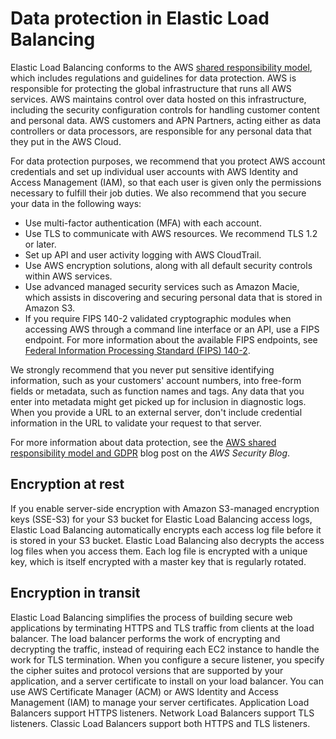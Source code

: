 # Data protection in Elastic Load Balancing<a name="data-protection"></a>

Elastic Load Balancing conforms to the AWS [shared responsibility model](http://aws.amazon.com/compliance/shared-responsibility-model/), which includes regulations and guidelines for data protection\. AWS is responsible for protecting the global infrastructure that runs all AWS services\. AWS maintains control over data hosted on this infrastructure, including the security configuration controls for handling customer content and personal data\. AWS customers and APN Partners, acting either as data controllers or data processors, are responsible for any personal data that they put in the AWS Cloud\. 

For data protection purposes, we recommend that you protect AWS account credentials and set up individual user accounts with AWS Identity and Access Management \(IAM\), so that each user is given only the permissions necessary to fulfill their job duties\. We also recommend that you secure your data in the following ways:
+ Use multi\-factor authentication \(MFA\) with each account\.
+ Use TLS to communicate with AWS resources\. We recommend TLS 1\.2 or later\.
+ Set up API and user activity logging with AWS CloudTrail\.
+ Use AWS encryption solutions, along with all default security controls within AWS services\.
+ Use advanced managed security services such as Amazon Macie, which assists in discovering and securing personal data that is stored in Amazon S3\.
+ If you require FIPS 140\-2 validated cryptographic modules when accessing AWS through a command line interface or an API, use a FIPS endpoint\. For more information about the available FIPS endpoints, see [Federal Information Processing Standard \(FIPS\) 140\-2](http://aws.amazon.com/compliance/fips/)\.

We strongly recommend that you never put sensitive identifying information, such as your customers' account numbers, into free\-form fields or metadata, such as function names and tags\. Any data that you enter into metadata might get picked up for inclusion in diagnostic logs\. When you provide a URL to an external server, don't include credential information in the URL to validate your request to that server\.

For more information about data protection, see the [AWS shared responsibility model and GDPR](http://aws.amazon.com/blogs/security/the-aws-shared-responsibility-model-and-gdpr/) blog post on the *AWS Security Blog*\.

## Encryption at rest<a name="encryption-rest"></a>

If you enable server\-side encryption with Amazon S3\-managed encryption keys \(SSE\-S3\) for your S3 bucket for Elastic Load Balancing access logs, Elastic Load Balancing automatically encrypts each access log file before it is stored in your S3 bucket\. Elastic Load Balancing also decrypts the access log files when you access them\. Each log file is encrypted with a unique key, which is itself encrypted with a master key that is regularly rotated\.

## Encryption in transit<a name="encryption-transit"></a>

Elastic Load Balancing simplifies the process of building secure web applications by terminating HTTPS and TLS traffic from clients at the load balancer\. The load balancer performs the work of encrypting and decrypting the traffic, instead of requiring each EC2 instance to handle the work for TLS termination\. When you configure a secure listener, you specify the cipher suites and protocol versions that are supported by your application, and a server certificate to install on your load balancer\. You can use AWS Certificate Manager \(ACM\) or AWS Identity and Access Management \(IAM\) to manage your server certificates\. Application Load Balancers support HTTPS listeners\. Network Load Balancers support TLS listeners\. Classic Load Balancers support both HTTPS and TLS listeners\.